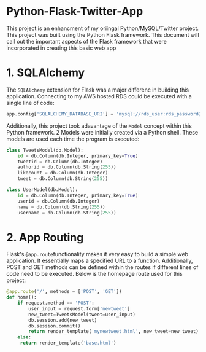 # Python-Flask-Twitter-App

This project is an enhancment of my oriingal Python/MySQL/Twitter project. This project was built using the Python Flask framework. This document will call out the important aspects of the Flask framework that were incorporated in creating this basic web app

# 1. SQLAlchemy
The `SQLAlchemy` extension for Flask was a major differenc in building this application. Connecting to my AWS hosted RDS could be executed with a single line of code:
```python
app.config['SQLALCHEMY_DATABASE_URI'] = 'mysql://rds_user:rds_password@rds_endpoint:3306/mydb'
```
Additionally, this project took adavantage of the `Model` concept within this Python framework. 2 Models were initially created via a Python shell. These models are used each time the program is executed:
```python
class TweetsModel(db.Model):
    id = db.Column(db.Integer, primary_key=True)
    tweetid = db.Column(db.Integer)
    authorid = db.Column(db.String(255))
    likecount = db.Column(db.Integer)
    tweet = db.Column(db.String(255))

class UserModel(db.Model):
    id = db.Column(db.Integer, primary_key=True)
    userid = db.Column(db.Integer)
    name = db.Column(db.String(255))
    username = db.Column(db.String(255))
```

# 2. App Routing
Flask's `@app.route`functionality makes it very easy to build a simple web application. It essentially maps a specified URL to a function. Additionally, POST and GET methods can be defined within the routes if different lines of code need to be executed. Below is the homepage route used for this project:
```python
@app.route('/', methods = ['POST', 'GET'])
def home():
    if request.method == 'POST':
        user_input = request.form['newtweet']
        new_tweet=TweetsModel(tweet=user_input)
        db.session.add(new_tweet)
        db.session.commit()
        return render_template('mynewtweet.html', new_tweet=new_tweet)
    else:
     return render_template('base.html')
```
